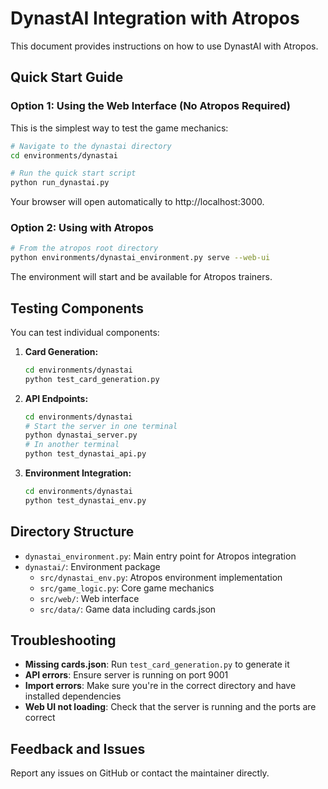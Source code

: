 # DynastAI Integration with Atropos

This document provides instructions on how to use DynastAI with Atropos.

## Quick Start Guide

### Option 1: Using the Web Interface (No Atropos Required)

This is the simplest way to test the game mechanics:

```bash
# Navigate to the dynastai directory
cd environments/dynastai

# Run the quick start script
python run_dynastai.py
```

Your browser will open automatically to http://localhost:3000.

### Option 2: Using with Atropos

```bash
# From the atropos root directory
python environments/dynastai_environment.py serve --web-ui
```

The environment will start and be available for Atropos trainers.

## Testing Components

You can test individual components:

1. **Card Generation:**
   ```bash
   cd environments/dynastai
   python test_card_generation.py
   ```

2. **API Endpoints:**
   ```bash
   cd environments/dynastai
   # Start the server in one terminal
   python dynastai_server.py
   # In another terminal
   python test_dynastai_api.py
   ```

3. **Environment Integration:**
   ```bash
   cd environments/dynastai
   python test_dynastai_env.py
   ```

## Directory Structure

- `dynastai_environment.py`: Main entry point for Atropos integration
- `dynastai/`: Environment package
  - `src/dynastai_env.py`: Atropos environment implementation
  - `src/game_logic.py`: Core game mechanics
  - `src/web/`: Web interface
  - `src/data/`: Game data including cards.json

## Troubleshooting

- **Missing cards.json**: Run `test_card_generation.py` to generate it
- **API errors**: Ensure server is running on port 9001
- **Import errors**: Make sure you're in the correct directory and have installed dependencies
- **Web UI not loading**: Check that the server is running and the ports are correct

## Feedback and Issues

Report any issues on GitHub or contact the maintainer directly.
